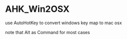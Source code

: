 # AHK_Win2OSX
use AutoHotKey to convert windows key map to mac osx

note that Alt as Command for most cases
